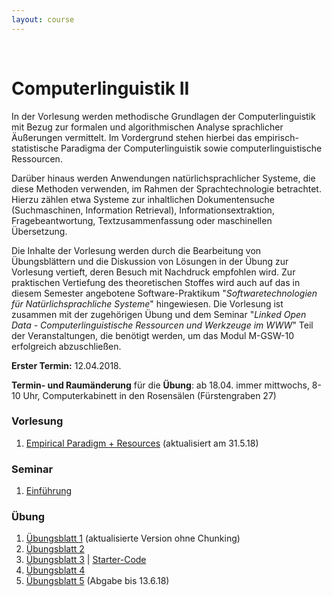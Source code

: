 ```yaml
---
layout: course
---
```


<br>

# Computerlinguistik II

In der Vorlesung werden methodische Grundlagen der Computerlinguistik mit Bezug zur formalen und algorithmischen Analyse sprachlicher Äußerungen vermittelt. Im Vordergrund stehen hierbei das empirisch-statistische Paradigma der Computerlinguistik sowie computerlinguistische Ressourcen.

Darüber hinaus werden Anwendungen natürlichsprachlicher Systeme, die diese Methoden verwenden, im Rahmen der Sprachtechnologie betrachtet. Hierzu zählen etwa Systeme zur inhaltlichen Dokumentensuche (Suchmaschinen, Information Retrieval), Informationsextraktion, Fragebeantwortung, Textzusammenfassung oder maschinellen Übersetzung.

Die Inhalte der Vorlesung werden durch die Bearbeitung von Übungsblättern und die Diskussion von Lösungen in der Übung zur Vorlesung vertieft, deren Besuch mit Nachdruck empfohlen wird. Zur praktischen Vertiefung des theoretischen Stoffes wird auch auf das in diesem Semester angebotene Software-Praktikum "*Softwaretechnologien für Natürlichsprachliche Systeme*" hingewiesen. Die Vorlesung ist zusammen mit der zugehörigen Übung und dem Seminar "*Linked Open Data - Computerlinguistische Ressourcen und Werkzeuge im WWW*" Teil der Veranstaltungen, die benötigt werden, um das Modul M-GSW-10 erfolgreich abzuschließen.

**Erster Termin:** 12.04.2018.

**Termin- und Raumänderung** für die **Übung**: ab 18.04. immer mittwochs, 8-10 Uhr, Computerkabinett in den Rosensälen (Fürstengraben 27)

### Vorlesung
1. [Empirical Paradigm + Resources](http://www.julielab.de/coling_multimedia/de/teaching/cl2/CL_II_10_Empirical+Paradigm_Resources_sh.pdf) (aktualisiert am 31.5.18)

### Seminar
1. [Einführung](http://www.julielab.de/coling_multimedia/de/teaching/cl2/LinkedOpenData+%28M_GSW_10%29_sh.pdf)

### Übung
1. [Übungsblatt 1](http://www.julielab.de/coling_multimedia/de/teaching/cl2/blatt01_cl2-p-1500.pdf) (aktualisierte Version ohne Chunking)
2. [Übungsblatt 2](http://www.julielab.de/coling_multimedia/de/teaching/cl2/blatt02_cl2-p-1499.pdf)
3. [Übungsblatt 3](http://www.julielab.de/coling_multimedia/de/teaching/cl2/blatt03_cl2-p-1506.pdf) | [Starter-Code](http://www.julielab.de/coling_multimedia/de/teaching/cl2/uebung_3.py)
4. [Übungsblatt 4](http://www.julielab.de/coling_multimedia/de/teaching/cl2/blatt04_cl2-p-1510.pdf)
5. [Übungsblatt 5](http://www.julielab.de/coling_multimedia/de/teaching/cl2/blatt05_cl2-p-1512.pdf) (Abgabe bis 13.6.18)
